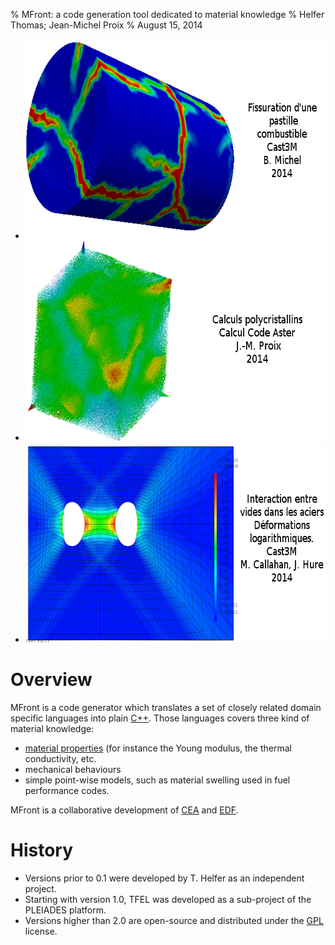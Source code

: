 % MFront: a code generation tool dedicated to material knowledge
% Helfer Thomas; Jean-Michel Proix
% August 15, 2014

<div id="slideshow">
  <ul class="slides">
    <li><img src="img/FuelRod-ddif2.png" width="620" height="320" alt="Fissuration d'une pastille combustible" /></li>
    <li><img src="img/172_5pc.png" width="620" height="320" alt="Calculs sur polycristal" /></li>
	<li><img src="img/VoidsGrowth.png" width="620" height="320" alt="Croissance de vides" /></li>
  </ul>
  <span class="arrow previous"></span>
  <span class="arrow next"></span>
</div>
<script src="http://ajax.googleapis.com/ajax/libs/jquery/1.4.2/jquery.min.js"></script>
<script src="js/slideshow.js"></script>

# Overview

MFront is a code generator which translates a set of closely related
domain specific languages into plain [C++](http://isocpp.org/). Those
languages covers three kind of material knowledge:

- [material properties](material-properties.html) (for instance the Young modulus, the thermal
conductivity, etc.
- mechanical behaviours
- simple point-wise models, such as material swelling used in fuel
performance codes.

MFront is a collaborative development of [CEA](http://www.cea.fr/english-portal "Commissariat à l'énergie atomique") and [EDF](http://www.edf.com/ "Électricité de France").

# History

- Versions prior to 0.1 were developed by T. Helfer as an independent project.
- Starting with version 1.0, TFEL was developed as a sub-project of
  the PLEIADES platform.
- Versions higher than 2.0 are open-source and distributed under the
  [GPL](https://gnu.org/licenses/gpl.html "GNU General Public
  License") license.

